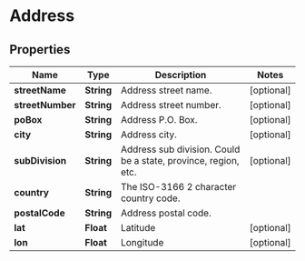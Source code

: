 # Address

## Properties
Name | Type | Description | Notes
------------ | ------------- | ------------- | -------------
**streetName** | **String** | Address street name. |  [optional]
**streetNumber** | **String** | Address street number. |  [optional]
**poBox** | **String** | Address P.O. Box. |  [optional]
**city** | **String** | Address city. |  [optional]
**subDivision** | **String** | Address sub division.  Could be a state, province, region, etc. |  [optional]
**country** | **String** | The ISO-3166 2 character country code. | 
**postalCode** | **String** | Address postal code. | 
**lat** | **Float** | Latitude |  [optional]
**lon** | **Float** | Longitude |  [optional]

